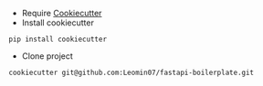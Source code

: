 - Require [Cookiecutter](https://github.com/cookiecutter/cookiecutter)
- Install cookiecutter

```
pip install cookiecutter
```
- Clone project
```
cookiecutter git@github.com:Leomin07/fastapi-boilerplate.git
```